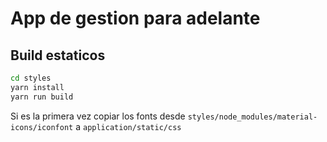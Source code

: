 # App de gestion para adelante

## Build estaticos

```bash
cd styles
yarn install
yarn run build
```

Si es la primera vez copiar los fonts desde `styles/node_modules/material-icons/iconfont` a `application/static/css`


